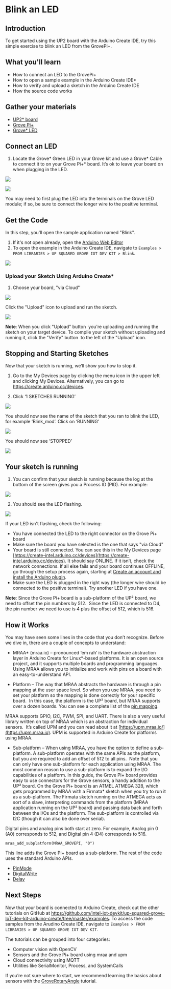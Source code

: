
# Blink an LED

## Introduction
To get started using the UP2 board with the Arduino Create IDE, try this simple exercise to blink an LED from the GrovePi+. 

## What you'll learn
* How to connect an LED to the GrovePi+
* How to open a sample example in the Arduino Create IDE\*
* How to verify and upload a sketch in the Arduino Create IDE
* How the source code works

## Gather your materials
* [UP2* board](http://www.up-board.org/upsquared)
* [Grove Pi+](http://wiki.seeedstudio.com/wiki/GrovePi%2b)
* [Grove* LED](http://wiki.seeed.cc/Grove-LED_Socket_Kit)

## Connect an LED
1. Locate the Grove* Green LED in your Grove kit and use a Grove* Cable to connect it to on your Grove Pi+* board. It’s ok to leave your board on when plugging in the LED.

![](https://software.intel.com/sites/default/files/did_feeds_images/783cf14f-4e48-45f4-b3d6-21dc3aff16fb/783cf14f-4e48-45f4-b3d6-21dc3aff16fb-imageId=4eafab8b-1754-407b-aff0-0919525f784b.png)

![](https://software.intel.com/sites/default/files/did_feeds_images/783cf14f-4e48-45f4-b3d6-21dc3aff16fb/783cf14f-4e48-45f4-b3d6-21dc3aff16fb-imageId=2c7eb47f-152c-43a5-938a-1b4d793dda78.png)

You may need to first plug the LED into the terminals on the Grove LED module; if so, be sure to connect the longer wire to the positive terminal.

## Get the Code 
In this step, you'll open the sample application named "Blink".
1. If it's not open already, open the [Arduino Web Editor](https://create-intel.arduino.cc/editor)
2. To open the example in the Arduino Create IDE, navigate to `Examples > FROM LIBRARIES > UP SQUARED GROVE IOT DEV KIT > Blink`.


![](https://software.intel.com/sites/default/files/did_feeds_images/783cf14f-4e48-45f4-b3d6-21dc3aff16fb/783cf14f-4e48-45f4-b3d6-21dc3aff16fb-imageId=dce55a26-a232-4426-90c8-3e9a0e4858ae.png)

### Upload your Sketch Using Arduino Create*
1. Choose your board, "via Cloud"

![](https://software.intel.com/sites/default/files/did_feeds_images/783cf14f-4e48-45f4-b3d6-21dc3aff16fb/783cf14f-4e48-45f4-b3d6-21dc3aff16fb-imageId=2c7eb47f-152c-43a5-938a-1b4d793dda78.png)

Click the "Upload" icon to upload and run the sketch.

![](https://software.intel.com/sites/default/files/did_feeds_images/783cf14f-4e48-45f4-b3d6-21dc3aff16fb/783cf14f-4e48-45f4-b3d6-21dc3aff16fb-imageId=0c65d64d-c9a5-46f7-8d5d-7ea3b5b3cfab.png)

**Note**: When you click "Upload" button <img> you're uploading and running the sketch on your target device. To compile your sketch without uploading and running it, click the "Verify" button <img> to the left of the "Upload" icon.

## Stopping and Starting Sketches
Now that your sketch is running, we’ll show you how to stop it.  

1. Go to the My Devices page by clicking the menu icon in the upper left and clicking My Devices. Alternatively, you can go to https://create.arduino.cc/devices.

2. Click ‘1 SKETCHES RUNNING’

![](https://software.intel.com/sites/default/files/did_feeds_images/783cf14f-4e48-45f4-b3d6-21dc3aff16fb/783cf14f-4e48-45f4-b3d6-21dc3aff16fb-imageId=cffc49e8-dfb6-4ea7-9394-fee1a6a6efd4.png)

You should now see the name of the sketch that you ran to blink the LED, for example ‘Blink_mod’. Click on ‘RUNNING’

![](https://software.intel.com/sites/default/files/did_feeds_images/783cf14f-4e48-45f4-b3d6-21dc3aff16fb/783cf14f-4e48-45f4-b3d6-21dc3aff16fb-imageId=5f9c8e3e-311c-4d44-a777-aabf55725058.png)

You should now see ‘STOPPED’

![](https://software.intel.com/sites/default/files/did_feeds_images/783cf14f-4e48-45f4-b3d6-21dc3aff16fb/783cf14f-4e48-45f4-b3d6-21dc3aff16fb-imageId=c17dbf8a-76bc-4791-a200-ca8801d896ce.png)

## Your sketch is running
1. You can confirm that your sketch is running because the log at the bottom of the screen gives you a Process ID (PID). For example:

![](https://software.intel.com/sites/default/files/did_feeds_images/783cf14f-4e48-45f4-b3d6-21dc3aff16fb/783cf14f-4e48-45f4-b3d6-21dc3aff16fb-imageId=3c06aad5-03cc-4ee2-bb35-f75a0cba4f0d.png)

2. You should see the LED flashing.

![](https://software.intel.com/sites/default/files/did_feeds_images/783cf14f-4e48-45f4-b3d6-21dc3aff16fb/783cf14f-4e48-45f4-b3d6-21dc3aff16fb-imageId=5fe42754-91ca-48fe-9a89-4984f11761cf.jpg)

If your LED isn't flashing, check the following:
* You have connected the LED to the right connector on the Grove Pi+ board
* Make sure the board you have selected is the one that says "via Cloud"
* Your board is still connected. You can see this in the My Devices page [https://create-intel.arduino.cc/devices](https://create-intel.arduino.cc/devices). It should say ONLINE. If it isn’t, check the network connections. If all else fails and your board continues OFFLINE, go through the setup process again, starting at [Create an account and install the Arduino plugin](https://software.intel.com/node/8c6e7d82-619d-4e04-b4d7-0ea54b10e46f).
* Make sure the LED is plugged in the right way (the longer wire should be connected to the positive terminal). Try another LED if you have one.

**Note**: Since the Grove Pi+ board is a sub-platform of the UP² board, we need to offset the pin numbers by 512.  Since the LED is connected to D4, the pin number we need to use is 4 plus the offset of 512, which is 516.

## How it Works
You may have seen some lines in the code that you don’t recognize. Before we dive in, there are a couple of concepts to understand:
* MRAA* (mraa.io) – pronounced ‘em rah’ is the hardware abstraction layer in Arduino Create for Linux*-based platforms. It is an open source project, and it supports multiple boards and programming languages. Using MRAA allows you to initialize and work with pins on a board with an easy-to-understand API.

* Platform – The way that MRAA abstracts the hardware is through a pin mapping at the user space level. So when you use MRAA, you need to set your platform so the mapping is done correctly for your specific board.  In this case, the platform is the UP² board, but MRAA supports over a dozen boards. You can see a complete list of the [pin mapping](https://github.com/intel-iot-devkit/up-squared-grove-IoT-dev-kit-arduino-create/blob/master/extras/pin-mapping.md).

MRAA supports GPIO, I2C, PWM, SPI, and UART. There is also a very useful library written on top of MRAA which is an abstraction for individual sensors.  It’s called UPM and you can read about it at [https://upm.mraa.io/](https://upm.mraa.io). UPM is supported in Arduino Create for platforms using MRAA.

* Sub-platform – When using MRAA, you have the option to define a sub-platform. A sub-platform operates with the same APIs as the platform, but you are required to add an offset of 512 to all pins.  Note that you can only have one sub-platform for each application using MRAA. The most common reason to use a sub-platform is to expand the I/O capabilities of a platform. In this guide, the Grove Pi+ board provides easy to use connectors for the Grove sensors, a handy addition to the UP² board. On the Grove Pi+ board is an ATMEL ATMEGA 328, which gets programmed by MRAA with a Firmata* sketch when you try to run it as a sub-platform. The Firmata sketch running on the ATMEGA acts as sort of a slave, interpreting commands from the platform (MRAA application running on the UP² board) and passing data back and forth between the I/Os and the platform. The sub-platform is controlled via I2C (though it can also be done over serial).

Digital pins and analog pins both start at zero. For example, Analog pin 0 (A0) corresponds to 512, and Digital pin 4 (D4) corresponds to 516.

```mraa_add_subplatform(MRAA_GROVEPI, "0")```

This line adds the Grove Pi+ board as a sub-platform.
The rest of the code uses the standard Arduino APIs.
* [PinMode](https://www.arduino.cc/en/Reference/PinMode)
* [DigitalWrite](https://www.arduino.cc/en/Reference/DigitalWrite)
* [Delay](https://www.arduino.cc/en/Reference/Delay)

## Next Steps
Now that your board is connected to Arduino Create, check out the other tutorials on GitHub at https://github.com/intel-iot-devkit/up-squared-grove-IoT-dev-kit-arduino-create/tree/master/examples. To access the code samples from the Arudino Create IDE, navigate to `Examples > FROM LIBRARIES > UP SQUARED GROVE IOT DEV KIT`.

The tutorials can be grouped into four categories:
* Computer vision with OpenCV
* Sensors and the Grove Pi+ board using mraa and upm
* Cloud connectivity using MQTT
* Utilities like SerialMonitor, Process, and SystemCalls

If you’re not sure where to start, we recommend learning the basics about sensors with the [GroveRotaryAngle](https://software.intel.com/node/b7b16e2f-9d80-45fe-ada1-93ddb65759aa) tutorial.

